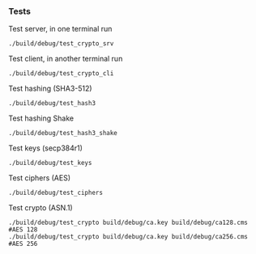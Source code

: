 
### Tests
Test server, in one terminal run
```
./build/debug/test_crypto_srv
```
Test client, in another terminal run
```
./build/debug/test_crypto_cli
```
Test hashing (SHA3-512)
```
./build/debug/test_hash3
```
Test hashing Shake
```
./build/debug/test_hash3_shake
```
Test keys (secp384r1)
```
./build/debug/test_keys
```
Test ciphers (AES)
```
./build/debug/test_ciphers
```
Test crypto (ASN.1)
```
./build/debug/test_crypto build/debug/ca.key build/debug/ca128.cms  #AES 128
./build/debug/test_crypto build/debug/ca.key build/debug/ca256.cms  #AES 256
```
